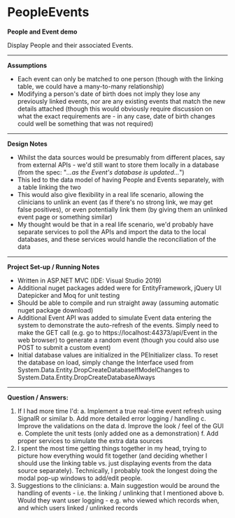 # PeopleEvents
<b>People and Event demo</b>

Display People and their associated Events.

<hr>

<b>Assumptions</b>

- Each event can only be matched to one person (though with the linking table, we could have a many-to-many relationship)
- Modifying a person's date of birth does not imply they lose any previously linked events, nor are any existing events that match the new details attached (though this would obviously require discussion on what the exact requirements are - in any case, date of birth changes could well be something that was not required)

<hr>

<b>Design Notes</b>

- Whilst the data sources would be presumably from different places, say from external APIs - we'd still want to store them locally in a database (from the spec: "<i>...as the Event's database is updated...</i>")
- This led to the data model of having People and Events separately, with a table linking the two
- This would also give flexibility in a real life scenario, allowing the clinicians to unlink an event (as if there's no strong link, we may get false positives), or even potentially link them (by giving them an unlinked event page or something similar)
- My thought would be that in a real life scenario, we'd probably have separate services to poll the APIs and import the data to the local databases, and these services would handle the reconciliation of the data

<hr>

<b>Project Set-up / Running Notes</b>

- Written in ASP.NET MVC (IDE: Visual Studio 2019)
- Additional nuget packages added were for EntityFramework, jQuery UI Datepicker and Moq for unit testing
- Should be able to compile and run straight away (assuming automatic nuget package download)
- Additional Event API was added to simulate Event data entering the system to demonstrate the auto-refresh of the events. Simply need to make the GET call (e.g. go to https://localhost:44373/api/Event in the web browser) to generate a random event (though you could also use POST to submit a custom event)
- Initial database values are initialized in the PEInitializer class. To reset the database on load, simply change the Interface used from System.Data.Entity.DropCreateDatabaseIfModelChanges to System.Data.Entity.DropCreateDatabaseAlways

<hr>

<b>Question / Answers:</b>

1. If I had more time I'd:
  a. Implement a true real-time event refresh using SignalR or similar
  b. Add more detailed error logging / handling
  c. Improve the validations on the data
  d. Improve the look / feel of the GUI
  e. Complete the unit tests (only added one as a demonstration)
  f. Add proper services to simulate the extra data sources
2. I spent the most time getting things together in my head, trying to picture how everything would fit together (and deciding whether I should use the linking table vs. just displaying events from the data source separately). Technically, I probably took the longest doing the modal pop-up windows to add/edit people.
3. Suggestions to the clinicians:
  a. Main suggestion would be around the handling of events - i.e. the linking / unlinking that I mentioned above
  b. Would they want user logging - e.g. who viewed which records when, and which users linked / unlinked records
